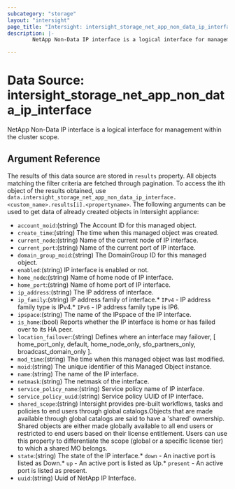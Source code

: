 ```yaml
---
subcategory: "storage"
layout: "intersight"
page_title: "Intersight: intersight_storage_net_app_non_data_ip_interface"
description: |-
        NetApp Non-Data IP interface is a logical interface for management within the cluster scope.

---
```


# Data Source: intersight_storage_net_app_non_data_ip_interface
NetApp Non-Data IP interface is a logical interface for management within the cluster scope.
## Argument Reference
The results of this data source are stored in `results` property.
All objects matching the filter criteria are fetched through pagination.
To access the ith object of the results obtained, use `data.intersight_storage_net_app_non_data_ip_interface.<custom_name>.results[i].<propertyname>`.
The following arguments can be used to get data of already created objects in Intersight appliance:
* `account_moid`:(string) The Account ID for this managed object. 
* `create_time`:(string) The time when this managed object was created. 
* `current_node`:(string) Name of the current node of IP interface. 
* `current_port`:(string) Name of the current port of IP interface. 
* `domain_group_moid`:(string) The DomainGroup ID for this managed object. 
* `enabled`:(string) IP interface is enabled or not. 
* `home_node`:(string) Name of home node of IP interface. 
* `home_port`:(string) Name of home port of IP interface. 
* `ip_address`:(string) The IP address of interface. 
* `ip_family`:(string) IP address family of interface.* `IPv4` - IP address family type is IPv4.* `IPv6` - IP address family type is IP6. 
* `ipspace`:(string) The name of the IPspace of the IP interface. 
* `is_home`:(bool) Reports whether the IP interface is home or has failed over to its HA peer. 
* `location_failover`:(string) Defines where an interface may failover, [ home_port_only, default, home_node_only, sfo_partners_only, broadcast_domain_only ]. 
* `mod_time`:(string) The time when this managed object was last modified. 
* `moid`:(string) The unique identifier of this Managed Object instance. 
* `name`:(string) The name of the IP interface. 
* `netmask`:(string) The netmask of the interface. 
* `service_policy_name`:(string) Service policy name of IP interface. 
* `service_policy_uuid`:(string) Service policy UUID of IP interface. 
* `shared_scope`:(string) Intersight provides pre-built workflows, tasks and policies to end users through global catalogs.Objects that are made available through global catalogs are said to have a 'shared' ownership. Shared objects are either made globally available to all end users or restricted to end users based on their license entitlement. Users can use this property to differentiate the scope (global or a specific license tier) to which a shared MO belongs. 
* `state`:(string) The state of the IP interface.* `down` - An inactive port is listed as Down.* `up` - An active port is listed as Up.* `present` - An active port is listed as present. 
* `uuid`:(string) Uuid of NetApp IP Interface. 
 

